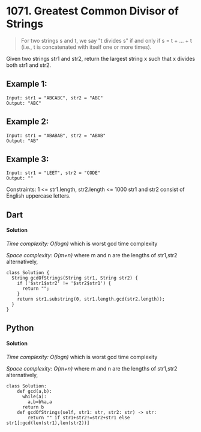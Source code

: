 # 1071. Greatest Common Divisor of Strings

>For two strings s and t, we say "t divides s" if and only if s = t + ... + t (i.e., t is concatenated with itself one or more times).

Given two strings str1 and str2, return the largest string x such that x divides both str1 and str2.

## Example 1:
```
Input: str1 = "ABCABC", str2 = "ABC"
Output: "ABC"
```

## Example 2:
```
Input: str1 = "ABABAB", str2 = "ABAB"
Output: "AB"
```
## Example 3:
```
Input: str1 = "LEET", str2 = "CODE"
Output: ""
```
Constraints:
1 <= str1.length, str2.length <= 1000
str1 and str2 consist of English uppercase letters.

## Dart
#### Solution

*Time complexity: O(logn)* which is worst gcd time complexity

*Space complexity: O(m+n)* where m and n are the lengths of str1,str2 alternatively,

```
class Solution {
  String gcdOfStrings(String str1, String str2) {
    if ('$str1$str2' != '$str2$str1') {
      return "";
    }
    return str1.substring(0, str1.length.gcd(str2.length));
  }
}
```

## Python
#### Solution
*Time complexity: O(logn)* which is worst gcd time complexity

*Space complexity: O(m+n)* where m and n are the lengths of str1,str2 alternatively,
```
class Solution:
    def gcd(a,b):
      while(a):
        a,b=b%a,a
      return b
    def gcdOfStrings(self, str1: str, str2: str) -> str:
        return "" if str1+str2!=str2+str1 else str1[:gcd(len(str1),len(str2))]
```